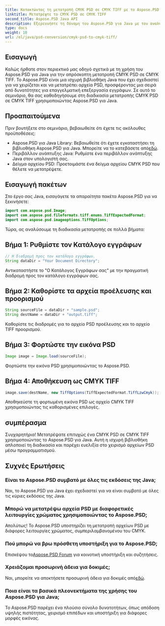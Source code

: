 ```yaml
---
title: Κατακτώντας τη μετατροπή CMYK PSD σε CMYK TIFF με το Aspose.PSD
linktitle: Μετατρέψτε το CMYK PSD σε CMYK TIFF
second_title: Aspose.PSD Java API
description: Εξερευνήστε τη δύναμη του Aspose.PSD για Java με τον αναλυτικό οδηγό μας για τη μετατροπή CMYK PSD σε CMYK TIFF. Ενισχύστε τις δυνατότητες επεξεργασίας εγγράφων σας χωρίς κόπο!
type: docs
weight: 10
url: /el/java/psd-conversion/cmyk-psd-to-cmyk-tiff/
---
```

## Εισαγωγή
Καλώς ήρθατε στον περιεκτικό μας οδηγό σχετικά με τη χρήση του Aspose.PSD για Java για την απρόσκοπτη μετατροπή CMYK PSD σε CMYK TIFF. Το Aspose.PSD είναι μια ισχυρή βιβλιοθήκη Java που έχει σχεδιαστεί για να χειρίζεται και να μετατρέπει αρχεία PSD, προσφέροντας μια σειρά από δυνατότητες για επαγγελματική επεξεργασία εγγράφων. Σε αυτό το σεμινάριο, θα σας καθοδηγήσουμε στη διαδικασία μετατροπής CMYK PSD σε CMYK TIFF χρησιμοποιώντας Aspose.PSD για Java.
## Προαπαιτούμενα
Πριν βουτήξετε στο σεμινάριο, βεβαιωθείτε ότι έχετε τις ακόλουθες προϋποθέσεις:
-  Aspose.PSD για Java Library: Βεβαιωθείτε ότι έχετε εγκαταστήσει τη βιβλιοθήκη Aspose.PSD για Java. Μπορείτε να το κατεβάσετε από[εδώ](https://releases.aspose.com/psd/java/).
- Περιβάλλον ανάπτυξης Java: Ρυθμίστε ένα περιβάλλον ανάπτυξης Java στον υπολογιστή σας.
- Δείγμα αρχείου PSD: Προετοιμάστε ένα δείγμα αρχείου CMYK PSD που θέλετε να μετατρέψετε.
## Εισαγωγή πακέτων
Στο έργο σας Java, εισαγάγετε τα απαραίτητα πακέτα Aspose.PSD για να ξεκινήσετε:
```java
import com.aspose.psd.Image;
import com.aspose.psd.fileformats.tiff.enums.TiffExpectedFormat;
import com.aspose.psd.imageoptions.TiffOptions;
```
Τώρα, ας αναλύσουμε τη διαδικασία μετατροπής σε πολλά βήματα:
## Βήμα 1: Ρυθμίστε τον Κατάλογο εγγράφων
```java
// Η διαδρομή προς τον κατάλογο εγγράφων.
String dataDir = "Your Document Directory";
```
Αντικαταστήστε το "Ο Κατάλογος Εγγράφων σας" με την πραγματική διαδρομή προς τον κατάλογο εγγράφων σας.
## Βήμα 2: Καθορίστε τα αρχεία προέλευσης και προορισμού
```java
String sourceFile = dataDir + "sample.psd";
String destName = dataDir + "output.tiff";
```
Καθορίστε τις διαδρομές για το αρχείο PSD προέλευσης και το αρχείο TIFF προορισμού.
## Βήμα 3: Φορτώστε την εικόνα PSD
```java
Image image = Image.load(sourceFile);
```
Φορτώστε την εικόνα PSD χρησιμοποιώντας το Aspose.PSD.
## Βήμα 4: Αποθήκευση ως CMYK TIFF
```java
image.save(destName, new TiffOptions(TiffExpectedFormat.TiffLzwCmyk));
```
Αποθηκεύστε τη φορτωμένη εικόνα PSD ως αρχείο CMYK TIFF χρησιμοποιώντας τις καθορισμένες επιλογές.
## συμπέρασμα
Συγχαρητήρια! Μετατρέψατε επιτυχώς ένα CMYK PSD σε CMYK TIFF χρησιμοποιώντας το Aspose.PSD για Java. Αυτή η ισχυρή βιβλιοθήκη απλοποιεί τη διαδικασία και παρέχει ευελιξία στο χειρισμό αρχείων PSD μέσω προγραμματισμού.
## Συχνές Ερωτήσεις
### Είναι το Aspose.PSD συμβατό με όλες τις εκδόσεις της Java;
Ναι, το Aspose.PSD για Java έχει σχεδιαστεί για να είναι συμβατό με όλες τις κύριες εκδόσεις της Java.
### Μπορώ να μετατρέψω αρχεία PSD με διαφορετικές λειτουργίες χρώματος χρησιμοποιώντας το Aspose.PSD;
Απολύτως! Το Aspose.PSD υποστηρίζει τη μετατροπή αρχείων PSD με διάφορες λειτουργίες χρώματος, συμπεριλαμβανομένου του CMYK.
### Πού μπορώ να βρω πρόσθετη υποστήριξη για το Aspose.PSD;
 Επισκέψου το[Aspose.PSD Forum](https://forum.aspose.com/c/psd/34) για κοινοτική υποστήριξη και συζητήσεις.
### Χρειάζομαι προσωρινή άδεια για δοκιμές;
 Ναι, μπορείτε να αποκτήσετε προσωρινή άδεια για δοκιμές από[εδώ](https://purchase.aspose.com/temporary-license/).
### Ποια είναι τα βασικά πλεονεκτήματα της χρήσης του Aspose.PSD για Java;
Το Aspose.PSD παρέχει ένα πλούσιο σύνολο δυνατοτήτων, όπως απόδοση υψηλής πιστότητας, χειρισμό επιπέδων και υποστήριξη για διάφορες μορφές εικόνας.